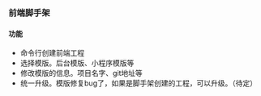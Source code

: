 
### 前端脚手架
#### 功能
* 命令行创建前端工程
* 选择模版。后台模版、小程序模版等
* 修改模版的信息。项目名字、git地址等
* 统一升级。模版修复bug了，如果是脚手架创建的工程，可以升级。（待定）